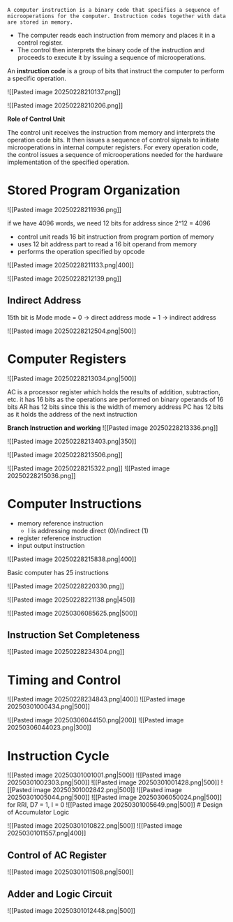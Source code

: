 	A computer instruction is a binary code that specifies a sequence of microoperations for the computer. Instruction codes together with data are stored in memory.
- The computer reads each instruction from memory and places it in a control register.
- The control then interprets the binary code of the instruction and proceeds to execute it by issuing a sequence of microoperations.

An **instruction code** is a group of bits that instruct the computer to perform a specific operation.

![[Pasted image 20250228210137.png]]

![[Pasted image 20250228210206.png]]

**Role of Control Unit**

The control unit receives the instruction from memory and interprets the operation code bits. It then issues a sequence of control signals to initiate microoperations in internal computer registers. For every operation code, the control issues a sequence of microoperations needed for the hardware implementation of the specified operation.
# Stored Program Organization

![[Pasted image 20250228211936.png]]

if we have 4096 words, we need 12 bits for address since 2^12 = 4096

- control unit reads 16 bit instruction from program portion of memory
- uses 12 bit address part to read a 16 bit operand from memory
- performs the operation specified by opcode

![[Pasted image 20250228211133.png|400]]

![[Pasted image 20250228212139.png]]

## Indirect Address

15th bit is Mode
mode = 0 -> direct address
mode = 1 -> indirect address

![[Pasted image 20250228212504.png|500]]

# Computer Registers

![[Pasted image 20250228213034.png|500]]

AC is a processor register which holds the results of addition, subtraction, etc. it has 16 bits as the operations are performed on binary operands of 16 bits
AR has 12 bits since this is the width of memory address
PC has 12 bits as it holds the address of the next instruction

**Branch Instruction and working**
![[Pasted image 20250228213336.png]]

![[Pasted image 20250228213403.png|350]]

![[Pasted image 20250228213506.png]]

![[Pasted image 20250228215322.png]]
![[Pasted image 20250228215036.png]]

# Computer Instructions

- memory reference instruction
	- I is addressing mode direct (0)/indirect (1)
- register reference instruction
- input output instruction

![[Pasted image 20250228215838.png|400]]

Basic computer has 25 instructions

![[Pasted image 20250228220330.png]]

![[Pasted image 20250228221138.png|450]]

![[Pasted image 20250306085625.png|500]]
## Instruction Set Completeness

![[Pasted image 20250228234304.png]]

# Timing and Control

![[Pasted image 20250228234843.png|400]]
![[Pasted image 20250301000434.png|500]]

![[Pasted image 20250306044150.png|200]]
![[Pasted image 20250306044023.png|300]]
# Instruction Cycle

![[Pasted image 20250301001001.png|500]]
![[Pasted image 20250301002303.png|500]]
![[Pasted image 20250301001428.png|500]]
![[Pasted image 20250301002842.png|500]]
![[Pasted image 20250301005044.png|500]]
![[Pasted image 20250306050024.png|500]]
for RRI, D7 = 1, I = 0
![[Pasted image 20250301005649.png|500]]
	# Design of Accumulator Logic

![[Pasted image 20250301010822.png|500]]
![[Pasted image 20250301011557.png|400]]

## Control of AC Register

![[Pasted image 20250301011508.png|500]]

## Adder and Logic Circuit

![[Pasted image 20250301012448.png|500]]



